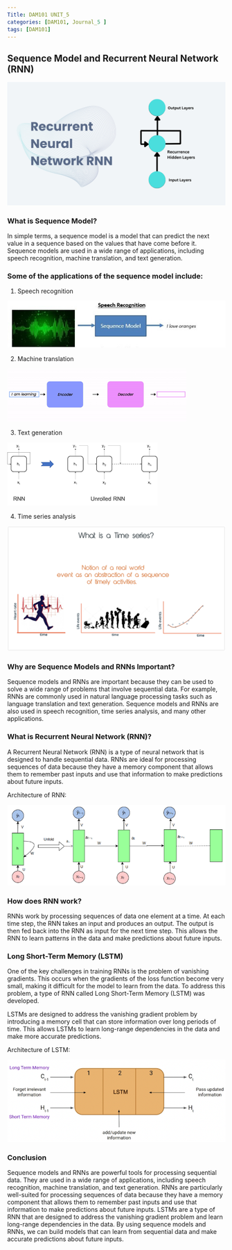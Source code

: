 ```yaml
---
Title: DAM101 UNIT_5
categories: [DAM101, Journal_5 ]
tags: [DAM101]
---
```


## Sequence Model and Recurrent Neural Network (RNN)

![alt text](../dam_unit5_images/dam_unit5_image1.png)

### What is Sequence Model?

In simple terms, a sequence model is a model that can predict the next value in a sequence based on the values that have come before it. Sequence models are used in a wide range of applications, including speech recognition, machine translation, and text generation.

### Some of the applications of the sequence model include:

1. Speech recognition

![alt text](../dam_unit5_images/dam_unit5_img2.jpeg)

2. Machine translation

![alt text](../dam_unit5_images/dam_unit5_img3.png)

3. Text generation

![alt text](../dam_unit5_images/dam_unit5_img4.png)

4. Time series analysis

![alt text](../dam_unit5_images/dam_unit5_img5.png)


### Why are Sequence Models and RNNs Important?

Sequence models and RNNs are important because they can be used to solve a wide range of problems that involve sequential data. For example, RNNs are commonly used in natural language processing tasks such as language translation and text generation. Sequence models and RNNs are also used in speech recognition, time series analysis, and many other applications.

### What is Recurrent Neural Network (RNN)?

A Recurrent Neural Network (RNN) is a type of neural network that is designed to handle sequential data. RNNs are ideal for processing sequences of data because they have a memory component that allows them to remember past inputs and use that information to make predictions about future inputs.

Architecture of RNN:

![alt text](../dam_unit5_images/dam_unit5_img6.png)

### How does RNN work?

RNNs work by processing sequences of data one element at a time. At each time step, the RNN takes an input and produces an output. The output is then fed back into the RNN as input for the next time step. This allows the RNN to learn patterns in the data and make predictions about future inputs.

### Long Short-Term Memory (LSTM)

One of the key challenges in training RNNs is the problem of vanishing gradients. This occurs when the gradients of the loss function become very small, making it difficult for the model to learn from the data. To address this problem, a type of RNN called Long Short-Term Memory (LSTM) was developed.

LSTMs are designed to address the vanishing gradient problem by introducing a memory cell that can store information over long periods of time. This allows LSTMs to learn long-range dependencies in the data and make more accurate predictions.

Architecture of LSTM:

![alt text](../dam_unit5_images/dam_unit6_img7.webp)

### Conclusion

Sequence models and RNNs are powerful tools for processing sequential data. They are used in a wide range of applications, including speech recognition, machine translation, and text generation. RNNs are particularly well-suited for processing sequences of data because they have a memory component that allows them to remember past inputs and use that information to make predictions about future inputs. LSTMs are a type of RNN that are designed to address the vanishing gradient problem and learn long-range dependencies in the data. By using sequence models and RNNs, we can build models that can learn from sequential data and make accurate predictions about future inputs.













